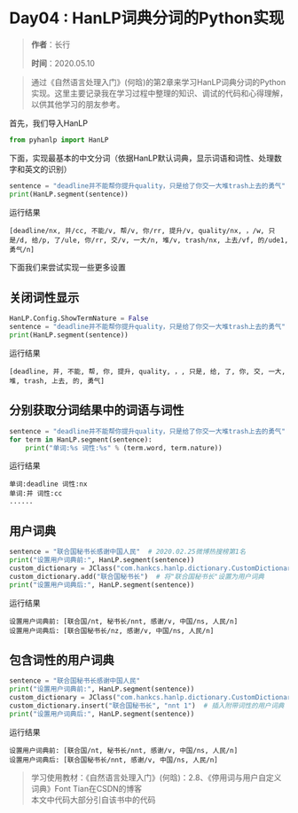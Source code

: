 # Day04 : HanLP词典分词的Python实现

> **作者**：长行
>
> **时间**：2020.05.10

>通过《自然语言处理入门》(何晗)的第2章来学习HanLP词典分词的Python实现。这里主要记录我在学习过程中整理的知识、调试的代码和心得理解，以供其他学习的朋友参考。

首先，我们导入HanLP

```python
from pyhanlp import HanLP
```

下面，实现最基本的中文分词（依据HanLP默认词典，显示词语和词性、处理数字和英文的识别）

```python
sentence = "deadline并不能帮你提升quality，只是给了你交一大堆trash上去的勇气"
print(HanLP.segment(sentence))
```
运行结果
```
[deadline/nx, 并/cc, 不能/v, 帮/v, 你/rr, 提升/v, quality/nx, ，/w, 只是/d, 给/p, 了/ule, 你/rr, 交/v, 一大/n, 堆/v, trash/nx, 上去/vf, 的/ude1, 勇气/n]
```

下面我们来尝试实现一些更多设置

## 关闭词性显示
```python
HanLP.Config.ShowTermNature = False
sentence = "deadline并不能帮你提升quality，只是给了你交一大堆trash上去的勇气"
print(HanLP.segment(sentence))
```

运行结果

```
[deadline, 并, 不能, 帮, 你, 提升, quality, ，, 只是, 给, 了, 你, 交, 一大, 堆, trash, 上去, 的, 勇气]
```

## 分别获取分词结果中的词语与词性
```python
sentence = "deadline并不能帮你提升quality，只是给了你交一大堆trash上去的勇气"
for term in HanLP.segment(sentence):
    print("单词:%s 词性:%s" % (term.word, term.nature))
```

运行结果

```
单词:deadline 词性:nx
单词:并 词性:cc
......
```

## 用户词典
```python
sentence = "联合国秘书长感谢中国人民"  # 2020.02.25微博热搜榜第1名
print("设置用户词典前:", HanLP.segment(sentence))
custom_dictionary = JClass("com.hankcs.hanlp.dictionary.CustomDictionary")
custom_dictionary.add("联合国秘书长")  # 将"联合国秘书长"设置为用户词典
print("设置用户词典后:", HanLP.segment(sentence))
```

运行结果
```
设置用户词典前: [联合国/nt, 秘书长/nnt, 感谢/v, 中国/ns, 人民/n]
设置用户词典后: [联合国秘书长/nz, 感谢/v, 中国/ns, 人民/n]
```

## 包含词性的用户词典
```python
sentence = "联合国秘书长感谢中国人民"
print("设置用户词典前:", HanLP.segment(sentence))
custom_dictionary = JClass("com.hankcs.hanlp.dictionary.CustomDictionary")
custom_dictionary.insert("联合国秘书长", "nnt 1")  # 插入附带词性的用户词典
print("设置用户词典后:", HanLP.segment(sentence))
```

运行结果
```
设置用户词典前: [联合国/nt, 秘书长/nnt, 感谢/v, 中国/ns, 人民/n]
设置用户词典后: [联合国秘书长/nnt, 感谢/v, 中国/ns, 人民/n]
```

> 学习使用教材：《自然语言处理入门》(何晗)：2.8、《停用词与用户自定义词典》Font Tian在CSDN的博客\
> 本文中代码大部分引自该书中的代码
